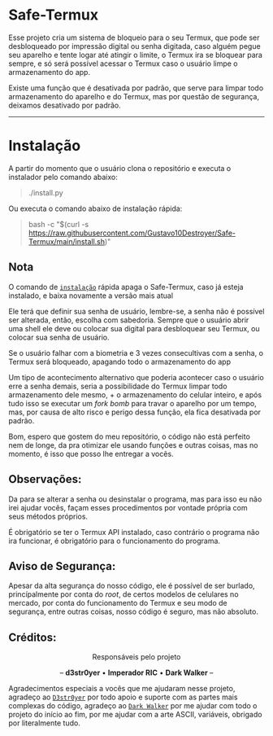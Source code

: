 # Safe-Termux

Esse projeto cria um sistema de bloqueio para o seu Termux, que pode ser desbloqueado por impressão digital ou senha digitada, caso alguém pegue seu aparelho e tente logar até atingir o limite, o Termux ira se bloquear para sempre, e só será possível acessar o Termux caso o usuário limpe o armazenamento do app.

Existe uma função que é desativada por padrão, que serve para limpar todo armazenamento do aparelho e do Termux, mas por questão de segurança, deixamos desativado por padrão.

---

# Instalação

A partir do momento que o usuário clona o repositório e executa o instalador pelo comando abaixo:
> ./install.py

Ou executa o comando abaixo de instalação rápida:
> bash -c "$(curl -s https://raw.githubusercontent.com/Gustavo10Destroyer/Safe-Termux/main/install.sh)"

## Nota
O comando de [`instalação`](#instalação) rápida apaga o Safe-Termux, caso já esteja instalado, e baixa novamente a versão mais atual

Ele terá que definir sua senha de usuário, lembre-se, a senha não é possível ser alterada, então, escolha com sabedoria.
Sempre que o usuário abrir uma shell ele deve ou colocar sua digital para desbloquear seu Termux, ou colocar sua senha de usuário.

Se o usuário falhar com a biometria e 3 vezes consecultivas com a senha, o Termux será bloqueado, apagando todo o armazenamento do app

Um tipo de acontecimento alternativo que poderia acontecer caso o usuário erre a senha demais, seria a possibilidade do Termux limpar todo armazenamento dele mesmo, + o armazenamento do celular inteiro, e após tudo isso se executar um *fork bomb* para travar o aparelho por um tempo, mas, por causa de alto risco e perigo dessa função, ela fica desativada por padrão.

Bom, espero que gostem do meu repositório, o código não está perfeito nem de longe, da pra otimizar ele usando funções e outras coisas, mas no momento, é isso que posso lhe entregar a vocẽs.

## Observações:

Da para se alterar a senha ou desinstalar o programa, mas para isso eu não irei ajudar vocẽs, façam esses procedimentos por vontade própria com seus métodos próprios.

É obrigatório se ter o Termux API instalado, caso contrário o programa não ira funcionar, é obrigatório para o funcionamento do programa.

## Aviso de Segurança:

Apesar da alta segurança do nosso código, ele é possível de ser burlado, princípalmente por conta do *root*, de certos modelos de celulares no mercado, por conta do funcionamento do Termux e seu modo de segurança, entre outras coisas, nosso código é seguro, mas não absoluto.

## Créditos:

<p align="center">Responsáveis pelo projeto</p>
<p align="center">– <strong>d3str0yer</strong> • <strong>Imperador RIC</strong> • <strong>Dark Walker</strong> –</p>

Agradecimentos especiais a vocês que me ajudaram nesse projeto, agradeço ao [`D3str0yer`](https://github.com/Gustavo10Destroyer) por todo apoio e suporte com as partes mais complexas do código, agradeço ao [`Dark Walker`](https://github.com/ReiDarkWalker) por me ajudar com todo o projeto do início ao fim, por me ajudar com a arte ASCII, variáveis, obrigado por literalmente tudo.
